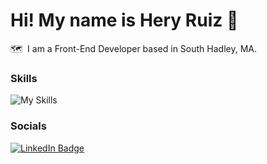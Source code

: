 Hi! My name is Hery Ruiz 👋
========================================================================================================================================

🗺️  I am a Front-End Developer based in South Hadley, MA.
<br/>
### Skills

![My Skills](https://skillicons.dev/icons?i=html,css,js,react,tailwind,figma)
<br/>

### Socials

<div id="badges">
  <a href="https://www.linkedin.com/in/heryruizdev/" target="_blank">
    <img src="https://img.shields.io/badge/LinkedIn-blue?style=for-the-badge&logo=linkedin&logoColor=white" alt="LinkedIn Badge"/>
  </a>
</div>

